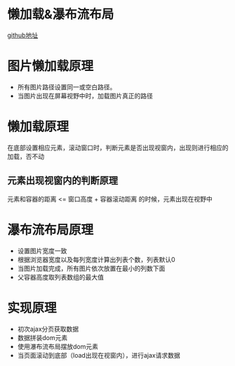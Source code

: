 # 懒加载&瀑布流布局
[github地址](https://wheadplus.github.io/projects-demo/js/%E6%87%92%E5%8A%A0%E8%BD%BD&%E7%80%91%E5%B8%83%E6%B5%81%E5%B8%83%E5%B1%80/waterfall-sinanews.html)
# 图片懒加载原理
- 所有图片路径设置同一或空白路径。
- 当图片出现在屏幕视野中时，加载图片真正的路径
# 懒加载原理
在底部设置相应元素，滚动窗口时，判断元素是否出现视窗内，出现则进行相应的加载，否不动
## 元素出现视窗内的判断原理
元素和容器的距离 <= 窗口高度 + 容器滚动距离 的时候，元素出现在视野中
# 瀑布流布局原理
- 设置图片宽度一致
- 根据浏览器宽度以及每列宽度计算出列表个数，列表默认0
- 当图片加载完成，所有图片依次放置在最小的列数下面
- 父容器高度取列表数组的最大值
# 实现原理
- 初次ajax分页获取数据
- 数据拼装dom元素
- 使用瀑布流布局摆放dom元素
- 当页面滚动到底部（load出现在视窗内），进行ajax请求数据

